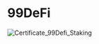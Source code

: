 # 99DeFi

![Certificate_99Defi_Staking](https://user-images.githubusercontent.com/81981737/147586701-04311ed2-feec-4505-a7ba-83bd130e82b6.jpg)
